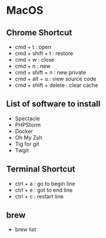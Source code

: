 # MacOS

## Chrome Shortcut
 
- cmd + t : open 
- cmd + shift + t : restore
- cmd + w : close 
- cmd + n : new
- cmd + shift + n : new private 
- cmd + alt + u : view source code
- cmd + shift + delete : clear cache

## List of software to install
- Spectacle
- PHPStorm
- Docker
- Oh My Zsh
- Tig for git
- Twgit

## Terminal Shortcut
- ctrl + a : go to begin line
- ctrl + e : got to end line
- ctrl + c : restart line

## brew
- brew list
